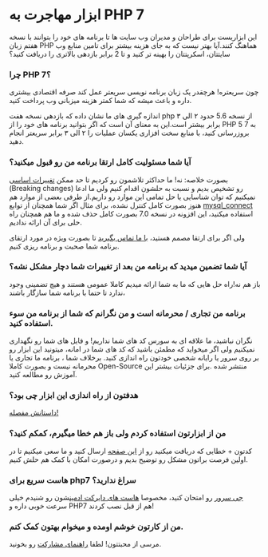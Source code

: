 ابزار مهاجرت به PHP 7
===============
این ابزاریست برای طراحان و مدیران وب سایت ها تا برنامه های خود را بتوانند با نسخه هفتم زبان PHP هماهنگ کنند.آیا بهتر نیست که به جای هزینه بیشتر برای تامین منابع وب سایتتان، اسکرپتتان را بهینه تر کنید و تا 2 برابر بازدهی بالاتری را دریافت کنید؟ 

### چرا PHP 7؟

چون سریعتره! هرچقدر یک زبان برنامه نویسی سریعتر عمل کند صرفه اقتصادی بیشتری داره و باعث میشه که شما کمتر هزینه میزبانی وب پرداخت کنید.

اندازه گیری های ما نشان داده که بازدهی نسخه هفت php از نسخه 5.6 حدود ۲ الی ۳ برابر بیشتر است.این به معنای آن است که اگر بتوانید برنامه های خود را از PHP 5 به 7 بروزرسانی کنید، با منابع سخت افزاری یکسان عملیات را ۲ الی ۳ برابر سریعتر انجام دهید.

### آیا شما مسئولیت کامل ارتقا برنامه من رو قبول میکنید؟

بصورت خلاصه: نه! ما حداکثر تلاشمون رو کردیم تا حد ممکن [تغییرات اساسی](http://ir2.php.net/manual/en/migration70.incompatible.php) (Breaking changes) رو تشخیص بدیم و نسبت به حلشون اقدام کنیم ولی ما ادعا نمیکنیم که توان شناسایی یا حل تمامی این موارد رو داریم.از طرفی بعضی از موارد هم هنوز بصورت کامل کنترل نشده، برای مثال اگر شما همچنان از توابع [mysql_connect](http://php.net/mysql_connect) استفاده میکنید، این افزونه در نسخه 7.0 بصورت کامل حذف شده و ما هم همچنان راه حلی برای آن ارائه ندادیم.

ولی اگر برای ارتقا مصمم هستید، [با ما تماس بگیرید](https://www.jeyserver.com/fa/contactus) تا بصورت ویژه در مورد ارتقای برنامه شما صحبت و برنامه ریزی کنیم.

### آیا شما تضمین میدید که برنامه من بعد از تغییرات شما دچار مشکل نشه؟

باز هم نه!راه حل هایی که ما به شما ارائه میدیم کاملا عمومی هستند و هیچ تضمینی وجود ندارد تا حتما با برنامه شما سازگار باشند،

### برنامه من تجاری / محرمانه است و من نگرانم که شما از برنامه من سوء استفاده کنید.

نگران نباشید، ما علاقه ای به سورس کد های شما نداریم! و فایل های شما رو نگهداری نمیکنیم ولی اگر میخواید که مطمئن باشید که کد های شما در امانه، میتونید این ابزار رو بر روی سرور یا رایانه شخصی خودتون راه اندازی کنید. برخلاف شما ، برنامه ما تجاری یا محرمانه نیست و بصورت کاملا Open-Source منتشر شده .برای جزئیات بیشتر این آموزش رو مطالعه کنید.

### هدفتون از راه اندازی این ابزار چی بود؟

[داستانش مفصله!](https://blog.jeyserver.com/php7-migration)

### من از ابزارتون استفاده کردم ولی باز هم خطا میگیرم، کمکم کنید؟

کدتون + خطایی که دریافت میکنید رو از [این صفحه](https://github.com/yeganemehr/php5to7/issues/new) ارسال کنید و ما سعی میکنیم تا در اولین فرصت براتون مشکل رو توضیح بدیم و درصورت امکان با کمک هم حلش کنیم.

### هاست سریع برای php7 سراغ ندارید؟

[جی سرور](https://www.jeyserver.com) رو امتحان کنید، مخصوصا [هاست های دایرکت ادمین](https://www.jeyserver.com/fa/hosting/linux/professional "هاست لینوکس حرفه ای")شون رو شنیدم خیلی سرعت خوبی داره و PHP7 هم از قبل نصب کردند!

### من از کارتون خوشم اومده و میخوام بهتون کمک کنم.
مرسی از محبتتون! لطفا [راهنمای مشارکت](/CONTRIBUTING-fa.md) رو بخونید.